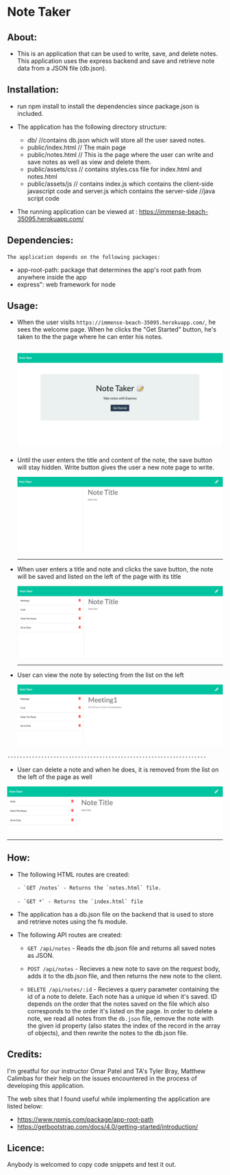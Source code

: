 # Note Taker

## About: ##

* This is an application that can be used to write, save, and delete notes. This application uses the express backend and save and retrieve note data from a JSON file (db.json).

## Installation: ##

  * run npm install to install the dependencies since package.json is included.

  * The application has the following directory structure:
    - db/                   //contains db.json which will store all the user saved notes.
    - public/index.html    // The main page
    - public/notes.html   // This is the  page where the user can write and save notes as well as view and delete them.
    - public/assets/css   // contains styles.css file for index.html and notes.html 
    - public/assets/js    // contains index.js which contains the client-side javascript code and server.js which contains the server-side
                          //java script code

  * The running application can be viewed at : https://immense-beach-35095.herokuapp.com/


## Dependencies: ##

    The application depends on the following packages:

  * app-root-path: package that determines the app's root path from anywhere inside the app
  * express": web framework for node
   

## Usage: ##

   - When the user visits `https://immense-beach-35095.herokuapp.com/`, he sees the welcome page. When he clicks the "Get Started" button, he's taken to the the page where he can enter his notes.

     ![Welcome Page](public/assets/images/welcome.png)
     ---
   - Until the user enters the title and content of the note, the save button will stay hidden. Write button gives the user a new note page to write.

     ![Initial Note Page](public/assets/images/initial.png)

     --------------------------------------------------------------

   - When user enters a title and note and clicks the save button, the note will be saved and listed on the left of the page with its title

     ![Enter Notes](public/assets/images/enterNotes.png)

     ---------------------------------------------------------------

   - User can view the note by selecting from the list on the left


     ![View Notes](public/assets/images/viewNote.png)


    -----------------------------------------------------------------
   - User can delete a note and when he does, it is removed from the list on the left of the page as well

   ![Delete Notes](public/assets/images/deleteNote.png)
   

---------------------------------------------------------------------------------------------------------------------------

## How: ##

* The following HTML routes are created:

      - `GET /notes` - Returns the `notes.html` file.

      - `GET *` - Returns the `index.html` file

* The application has a db.json file on the backend that is used to store and retrieve notes using the fs module.

* The following API routes are created:

     - `GET /api/notes` - Reads the db.json file and returns all saved notes as JSON.

     - `POST /api/notes` - Recieves a new note to save on the request body, adds it to the db.json file, and then returns the new note to the client.

     - `DELETE /api/notes/:id` - Recieves a query parameter containing the id of a note to delete. Each note has a unique id when it's saved. ID depends on the order that the notes saved on the file which also corresponds to the order it's listed on the page. In order to delete a note, we read all notes from the `db.json` file, remove the note with the given id property (also states the index of the record in the array of objects), and then rewrite the notes to the db.json file.

## Credits: ## 

I'm greatful for our instructor Omar Patel and TA's Tyler Bray, Matthew Calimbas for their help on the issues encountered in the process of developing this application.

The web sites that I found useful while implementing the application are listed below:

  * https://www.npmjs.com/package/app-root-path
  * https://getbootstrap.com/docs/4.0/getting-started/introduction/
  
## Licence: ##

Anybody is welcomed to copy code snippets and test it out.
